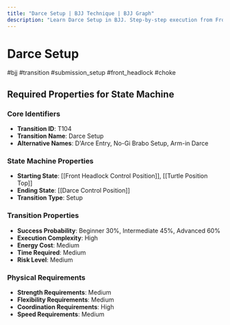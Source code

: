 ```yaml
---
title: "Darce Setup | BJJ Technique | BJJ Graph"
description: "Learn Darce Setup in BJJ. Step-by-step execution from Front Headlock/Turtle to Darce Control. Success: Beginner 30%, Intermediate 45%, Advanced 60%."
---
```




<!-- Schema Markup for SEO -->
<script type="application/ld+json">
{
  "@context": "https://schema.org",
  "@type": "HowTo",
  "name": "Darce Setup",
  "description": "Learn how to execute Darce Setup in Brazilian Jiu-Jitsu from Front Headlock or Turtle positions to Darce Control.",
  "step": [
    {
      "@type": "HowToStep",
      "name": "Setup Requirements",
      "text": "Establish front headlock control with opponent turtled or flat, with their near arm trapped between your bodies",
      "position": 1
    },
    {
      "@type": "HowToStep",
      "name": "Initial Positioning",
      "text": "Thread your choking arm under opponent's near armpit and across to their far shoulder, palm facing up",
      "position": 2
    },
    {
      "@type": "HowToStep",
      "name": "Arm Thread",
      "text": "Continue threading until your bicep is against the side of their neck with arm reaching their far shoulder",
      "position": 3
    },
    {
      "@type": "HowToStep",
      "name": "Grip Completion",
      "text": "Grab your own wrist or bicep with your opposite hand, creating the Darce figure-four configuration",
      "position": 4
    },
    {
      "@type": "HowToStep",
      "name": "Position Adjustment",
      "text": "Walk your body toward opponent's head side to tighten the angle and increase choking pressure",
      "position": 5
    },
    {
      "@type": "HowToStep",
      "name": "Consolidation",
      "text": "Roll opponent to their back or maintain side pressure while securing the choke for submission attempt",
      "position": 6
    }
  ],
  "tool": [
    "BJJ Gi or No-Gi attire",
    "Training partner",
    "Mat space"
  ],
  "totalTime": "PT5M"
}
</script>

# Darce Setup
#bjj #transition #submission_setup #front_headlock #choke

## Required Properties for State Machine

### Core Identifiers
- **Transition ID**: T104
- **Transition Name**: Darce Setup
- **Alternative Names**: D'Arce Entry, No-Gi Brabo Setup, Arm-in Darce

### State Machine Properties
- **Starting State**: [[Front Headlock Control Position]], [[Turtle Position Top]]
- **Ending State**: [[Darce Control Position]]
- **Transition Type**: Setup

### Transition Properties
- **Success Probability**: Beginner 30%, Intermediate 45%, Advanced 60%
- **Execution Complexity**: High
- **Energy Cost**: Medium
- **Time Required**: Medium
- **Risk Level**: Medium

### Physical Requirements
- **Strength Requirements**: Medium
- **Flexibility Requirements**: Medium
- **Coordination Requirements**: High
- **Speed Requirements**: Medium
